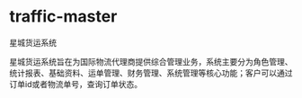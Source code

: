 # traffic-master
星城货运系统

星城货运系统旨在为国际物流代理商提供综合管理业务，系统主要分为角色管理、统计报表、基础资料、运单管理、财务管理、系统管理等核心功能；客户可以通过订单id或者物流单号，查询订单状态。


